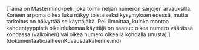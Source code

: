 
[Tämä on Mastermind-peli, joka toimii neljän numeron sarjojen arvauksilla. Koneen arpoma oikea luku näkyy toistaiseksi kysymyksen edessä, mutta tarkoitus on häivyttää se käyttäjältä. Peli ilmoittaa, kuinka montaa kahdentyyppistä oikeinlukemaa käyttäjä on saanut: oikea numero väärässä kohdassa (valkoinen) vai oikea numero oikealla kohdalla (musta).] (dokumentaatio/aiheenKuvausJaRakenne.md) 


